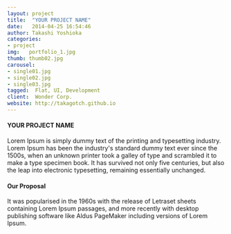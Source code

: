 ```yaml
---
layout: project
title:  "YOUR PROJECT NAME"
date:   2014-04-25 16:54:46
author: Takashi Yoshioka
categories:
- project
img:   portfolio_1.jpg
thumb: thumb02.jpg
carousel:
- single01.jpg
- single02.jpg
- single03.jpg
tagged:  Flat, UI, Development
client:  Wonder Corp.
website: http://takagotch.github.io
---
```

#### YOUR PROJECT NAME
Lorem Ipsum is simply dummy text of the printing and typesetting industry. Lorem Ipsum has been the industry's standard dummy text ever since the 1500s, when an unknown printer took a galley of type and scrambled it to make a type specimen book. It has survived not only five centuries, but also the leap into electronic typesetting, remaining essentially unchanged.

#### Our Proposal
It was popularised in the 1960s with the release of Letraset sheets containing Lorem Ipsum passages, and more recently with desktop publishing software like Aldus PageMaker including versions of Lorem Ipsum.

